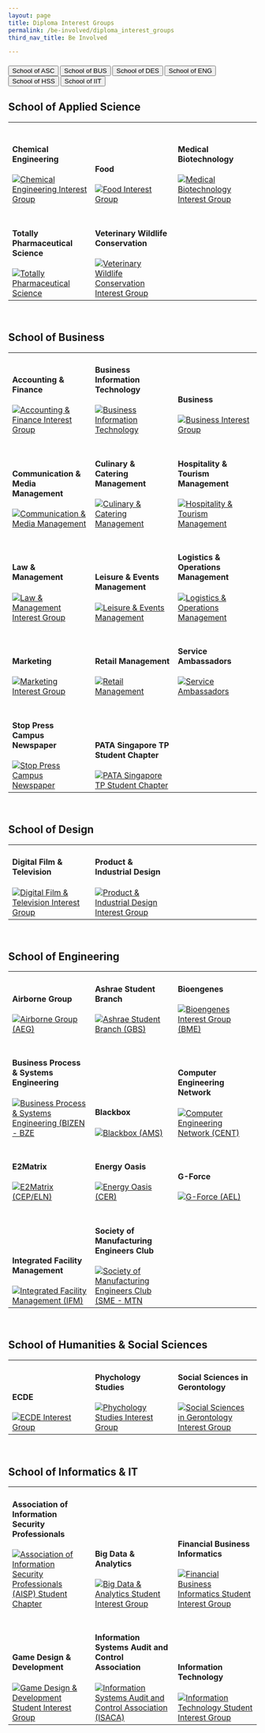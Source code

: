 ```yaml
---
layout: page
title: Diploma Interest Groups
permalink: /be-involved/diploma_interest_groups
third_nav_title: Be Involved

---
```

<h5>
<button><a href="{{site.baseurl}}/be-involved/diploma_interest_groups#schoolofasc"></a>School of ASC</button>
<button><a href="{{site.baseurl}}/be-involved/diploma_interest_groups#schoolofbus"></a>School of BUS</button>
<button><a href="{{site.baseurl}}/be-involved/diploma_interest_groups#schoolofdes"></a>School of DES</button>
<button><a href="{{site.baseurl}}/be-involved/diploma_interest_groups#schoolofeng"></a>School of ENG</button>
<button><a href="{{site.baseurl}}/be-involved/diploma_interest_groups#schoolofhss"></a>School of HSS</button>
<button><a href="{{site.baseurl}}/be-involved/diploma_interest_groups#schoolofiit"></a>School of IIT</button>
</h5>

## <a id="schoolofasc"></a>School of Applied Science

<div>
    <table>
        <tr>
            <td style="width:33%; vertical-align:bottom; border:none"><h4>Chemical Engineering</h4>
                <a href="https://www.instagram.com/ascniche/" target="_blank">
                    <image src="{{site.baseurl}}/images/CCA_ceig.jpg" style="display:block;margin-left:auto;margin-right:auto;" alt="Chemical Engineering Interest Group">
                    </image>
                </a>
            </td>
            <td style="width:33%; vertical-align:bottom; border:none"><h4>Food</h4>
                <a href="https://www.instagram.com/ascfig/" target="_blank">
                    <image src="{{site.baseurl}}/images/CCA_fig.jpg" style="display:block;margin-left:auto;margin-right:auto;" alt="Food Interest Group">
                    </image>
                </a>
            </td>
            <td style="width:33%; vertical-align:bottom; border:none"><br><h4>Medical Biotechnology</h4>
                <a href="https://www.instagram.com/tpmbig/" target="_blank">
                    <image src="{{site.baseurl}}/images/CCA_mbig.jpg" style="display:block;margin-left:auto;margin-right:auto;" alt="Medical Biotechnology Interest Group">
                    </image>
                </a>
            </td>
        </tr>
        <tr>
            <td style="width:33%; vertical-align:bottom; border:none"><br><h4>Totally Pharmaceutical Science</h4>
                <a href="https://www.instagram.com/totallyphs/" target="_blank">
                    <image src="{{site.baseurl}}/images/CCA_psig.jpg" style="display:block;margin-left:auto;margin-right:auto;" alt="Totally Pharmaceutical Science">
                    </image>
                </a>
            </td>
            <td style="width:33%; vertical-align:bottom; border:none"><br><h4>Veterinary Wildlife Conservation</h4>
                <a href="https://www.instagram.com/tpvwc/" target="_blank">
                    <image src="{{site.baseurl}}/images/CCA_vwcig.jpg" style="display:block;margin-left:auto;margin-right:auto;" alt="Veterinary Wildlife Conservation Interest Group">
                    </image>
                </a>
            </td>
        </tr>
    </table>
</div>

<br>

## <a id="schoolofbus"></a>School of Business

<div>
    <table>
        <tr>
            <td style="width:33%; vertical-align:bottom; border:none"><h4>Accounting & Finance</h4>
                <a href="https://www.instagram.com/tp.anf/" target="_blank">
                    <image src="{{site.baseurl}}/images/CCA_afig.jpg" style="display:block;margin-left:auto;margin-right:auto;" alt="Accounting & Finance Interest Group">
                    </image>
                </a>
            </td>
            <td style="width:33%; vertical-align:bottom; border:none"><h4>Business Information Technology</h4>
                <a href="https://www.instagram.com/tpbitcampus/" target="_blank">
                    <image src="{{site.baseurl}}/images/CCA_bitig.jpg" style="display:block;margin-left:auto;margin-right:auto;" alt="Business Information Technology">
                    </image>
                </a>
            </td>
            <td style="width:33%; vertical-align:bottom; border:none"><h4>Business</h4>
                <a href="https://www.instagram.com/tp_bus/" target="_blank">
                    <image src="{{site.baseurl}}/images/CCA_big.jpg" style="display:block;margin-left:auto;margin-right:auto;" alt="Business Interest Group">
                    </image>
                </a>
            </td>
        </tr>
        <tr>
            <td style="width:33%; vertical-align:bottom; border:none"><br><h4>Communication & Media Management</h4>
                <a href="https://www.instagram.com/team_cmm/" target="_blank">
                    <image src="{{site.baseurl}}/images/CCA_cmmig.jpg" style="display:block;margin-left:auto;margin-right:auto;" alt="Communication & Media Management">
                    </image>
                </a>
            </td>
            <td style="width:33%; vertical-align:bottom; border:none"><br><h4>Culinary & Catering Management</h4>
                <a href="https://www.instagram.com/tp_ccm/" target="_blank">
                    <image src="{{site.baseurl}}/images/CCA_ccmig.jpg" style="display:block;margin-left:auto;margin-right:auto;" alt="Culinary & Catering Management">
                    </image>
                </a>
            </td>
            <td style="width:33%; vertical-align:bottom; border:none"><br><h4>Hospitality & Tourism Management</h4>
                <a href="https://www.instagram.com/tphtm/" target="_blank">
                    <image src="{{site.baseurl}}/images/CCA_htmig.jpg" style="display:block;margin-left:auto;margin-right:auto;" alt="Hospitality & Tourism Management">
                    </image>
                </a>
            </td>
        </tr>
        <tr>
            <td style="width:33%; vertical-align:bottom; border:none"><br><h4>Law & Management</h4>
                <a href="https://www.instagram.com/tplawinc/" target="_blank">
                    <image src="{{site.baseurl}}/images/CCA_lmig.jpg" style="display:block;margin-left:auto;margin-right:auto;" alt="Law & Management Interest Group">
                    </image>
                </a>
            </td>
            <td style="width:33%; vertical-align:bottom; border:none"><br><h4>Leisure & Events Management</h4>
                <a href="https://www.instagram.com/lemigofficial/" target="_blank">
                    <image src="{{site.baseurl}}/images/CCA_lemig.jpg" style="display:block;margin-left:auto;margin-right:auto;" alt="Leisure & Events Management">
                    </image>
                </a>
            </td>
            <td style="width:33%; vertical-align:bottom; border:none"><br><h4>Logistics & Operations Management</h4>
                <a href="https://www.instagram.com/tp_lom/" target="_blank">
                    <image src="{{site.baseurl}}/images/CCA_lomig.jpg" style="display:block;margin-left:auto;margin-right:auto;" alt="Logistics & Operations Management">
                    </image>
                </a>
            </td>
        </tr>
        <tr>
            <td style="width:33%; vertical-align:bottom; border:none"><br><h4>Marketing</h4>
                <a href="https://www.instagram.com/tpmarketing/" target="_blank">
                    <image src="{{site.baseurl}}/images/CCA_mig.jpg" style="display:block;margin-left:auto;margin-right:auto;" alt="Marketing Interest Group">
                    </image>
                </a>
            </td>
            <td style="width:33%; vertical-align:bottom; border:none"><br><h4>Retail Management</h4>
                <a href="https://www.instagram.com/tprmig/" target="_blank">
                    <image src="{{site.baseurl}}/images/CCA_rmig.jpg" style="display:block;margin-left:auto;margin-right:auto;" alt="Retail Management">
                    </image>
                </a>
            </td>
            <td style="width:33%; vertical-align:bottom; border:none"><br><h4>Service Ambassadors</h4>
                <a href="" target="_blank">
                    <image src="{{site.baseurl}}/images/CCA_saig.jpg" style="display:block;margin-left:auto;margin-right:auto;" alt="Service Ambassadors">
                    </image>
                </a>
            </td>
        </tr>
        <tr>
            <td style="width:33%; vertical-align:bottom; border:none"><br><h4>Stop Press Campus Newspaper</h4>
                <a href="https://www.instagram.com/explore/tags/tpstoppress/" target="_blank">
                    <image src="{{site.baseurl}}/images/CCA_spcnig.jpg" style="display:block;margin-left:auto;margin-right:auto;" alt="Stop Press Campus Newspaper">
                    </image>
                </a>
            </td>
            <td style="width:33%; vertical-align:bottom; border:none"><br><h4>PATA Singapore TP Student Chapter</h4>
                <a href="https://www.instagram.com/tp.pata/" target="_blank">
                    <image src="{{site.baseurl}}/images/CCA_pataig.jpg" style="display:block;margin-left:auto;margin-right:auto;" alt="PATA Singapore TP Student Chapter">
                    </image>
                </a>
            </td>
        </tr>
    </table>
</div>

<br>

## <a id="schoolofdes"></a>School of Design

<div>
    <table>
        <tr>
            <td style="width:33%; vertical-align:bottom; border:none"><h4>Digital Film & Television</h4>
                <a href="https://www.instagram.com/digitalfilmtv/" target="_blank">
                    <image src="{{site.baseurl}}/images/CCA_dftig.jpg" style="display:block;margin-left:auto;margin-right:auto;" alt="Digital Film & Television Interest Group">
                    </image>
                </a>
            </td>
            <td style="width:33%; vertical-align:bottom; border:none"><h4>Product & Industrial Design</h4>
                <a href="" target="_blank">
                    <image src="{{site.baseurl}}/images/CCA_pidig.jpg" style="display:block;margin-left:auto;margin-right:auto;" alt="Product & Industrial Design Interest Group">
                    </image>
                </a>
            </td>
            <td style="width:33%; vertical-align:bottom; border:none">
            </td>
        </tr>
    </table>
</div>

<br>

## <a id="schoolofeng"></a>School of Engineering

<div>
    <table>
        <tr>
            <td style="width:33%; vertical-align:bottom; border:none"><h4>Airborne Group</h4>
                <a href="https://www.instagram.com/aegairborne/" target="_blank">
                    <image src="{{site.baseurl}}/images/CCA_aegig.jpg" style="display:block;margin-left:auto;margin-right:auto;" alt="Airborne Group (AEG)">
                    </image>
                </a>
            </td>
            <td style="width:33%; vertical-align:bottom; border:none"><h4>Ashrae Student Branch</h4>
                <a href="https://www.instagram.com/tpgbs_ashrae/" target="_blank">
                    <image src="{{site.baseurl}}/images/CCA_gbsig.jpg" style="display:block;margin-left:auto;margin-right:auto;" alt="Ashrae Student Branch (GBS)">
                    </image>
                </a>
            </td>
            <td style="width:33%; vertical-align:bottom; border:none"><h4>Bioengenes</h4>
                <a href="https://www.instagram.com/tpbme/" target="_blank">
                    <image src="{{site.baseurl}}/images/CCA_bmeig.jpg" style="display:block;margin-left:auto;margin-right:auto;" alt="Bioengenes Interest Group (BME)">
                    </image>
                </a>
            </td>
        </tr>
        <tr>
            <td style="width:33%; vertical-align:bottom; border:none"><br><h4>Business Process & Systems Engineering</h4>
                <a href="" target="_blank">
                    <image src="{{site.baseurl}}/images/CCA_bzeig.jpg" style="display:block;margin-left:auto;margin-right:auto;" alt="Business Process & Systems Engineering (BIZEN - BZE">
                    </image>
                </a>
            </td>
            <td style="width:33%; vertical-align:bottom; border:none"><br><h4>Blackbox</h4>
                <a href="https://www.instagram.com/amsaviators/" target="_blank">
                    <image src="{{site.baseurl}}/images/CCA_amsig.jpg" style="display:block;margin-left:auto;margin-right:auto;" alt="Blackbox (AMS)">
                    </image>
                </a>
            </td>
            <td style="width:33%; vertical-align:bottom; border:none"><br><h4>Computer Engineering Network</h4>
                <a href="" target="_blank">
                    <image src="{{site.baseurl}}/images/CCA_centig.jpg" style="display:block;margin-left:auto;margin-right:auto;" alt="Computer Engineering Network (CENT)">
                    </image>
                </a>
            </td>
        </tr>
        <tr>
            <td style="width:33%; vertical-align:bottom; border:none"><br><h4>E2Matrix</h4>
                <a href="" target="_blank">
                    <image src="{{site.baseurl}}/images/CCA_cepig.jpg" style="display:block;margin-left:auto;margin-right:auto;" alt="E2Matrix (CEP/ELN)">
                    </image>
                </a>
            </td>
            <td style="width:33%; vertical-align:bottom; border:none"><br><h4>Energy Oasis</h4>
                <a href="" target="_blank">
                    <image src="{{site.baseurl}}/images/CCA_cerig.jpg" style="display:block;margin-left:auto;margin-right:auto;" alt="Energy Oasis (CER)">
                    </image>
                </a>
            </td>
            <td style="width:33%; vertical-align:bottom; border:none"><br><h4>G-Force</h4>
                <a href="https://www.instagram.com/gforceael/" target="_blank">
                    <image src="{{site.baseurl}}/images/CCA_aelig.jpg" style="display:block;margin-left:auto;margin-right:auto;" alt="G-Force (AEL)">
                    </image>
                </a>
            </td>
        </tr>
        <tr>
            <td style="width:33%; vertical-align:bottom; border:none"><br><h4>Integrated Facility Management</h4>
                <a href="https://www.instagram.com/ifmclub/" target="_blank">
                    <image src="{{site.baseurl}}/images/CCA_ifmig.jpg" style="display:block;margin-left:auto;margin-right:auto;" alt="Integrated Facility Management (IFM)">
                    </image>
                </a>
            </td>
            <td style="width:33%; vertical-align:bottom; border:none"><br><h4>Society of Manufacturing Engineers Club</h4>
                <a href="" target="_blank">
                    <image src="{{site.baseurl}}/images/CCA_mtnig.jpg" style="display:block;margin-left:auto;margin-right:auto;" alt="Society of Manufacturing Engineers Club (SME - MTN">
                    </image>
                </a>
            </td>
        </tr>
    </table>
</div>

<br>

## <a id="schoolofhss"></a>School of Humanities & Social Sciences

<div>
    <table>
        <tr>
            <td style="width:33%; vertical-align:bottom; border:none"><h4>ECDE</h4>
                <a href="" target="_blank">
                    <image src="{{site.baseurl}}/images/CCA_echig.jpg" style="display:block;margin-left:auto;margin-right:auto;" alt="ECDE Interest Group">
                    </image>
                </a>
            </td>
            <td style="width:33%; vertical-align:bottom; border:none"><h4>Phychology Studies</h4>
                <a href="https://www.instagram.com/t.psig/" target="_blank">
                    <image src="{{site.baseurl}}/images/CCA_psyig.jpg" style="display:block;margin-left:auto;margin-right:auto;" alt="Phychology Studies Interest Group">
                    </image>
                </a>
            </td>
            <td style="width:33%; vertical-align:bottom; border:none"><h4>Social Sciences in Gerontology</h4>
                <a href="" target="_blank">
                    <image src="{{site.baseurl}}/images/CCA_ssgig.jpg" style="display:block;margin-left:auto;margin-right:auto;" alt="Social Sciences in Gerontology Interest Group">
                    </image>
                </a>
            </td>
        </tr>
    </table>
</div>

<br>

## <a id="schoolofiit"></a>School of Informatics & IT

<div>
    <table>
        <tr>
            <td style="width:33%; vertical-align:bottom; border:none"><h4>Association of Information Security Professionals</h4>
                <a href="https://www.instagram.com/tpcdfsig/" target="_blank">
                    <image src="{{site.baseurl}}/images/CCA_aispig.jpg" style="display:block;margin-left:auto;margin-right:auto;" alt="Association of Information Security Professionals (AISP) Student Chapter">
                    </image>
                </a>
            </td>
            <td style="width:33%; vertical-align:bottom; border:none"><h4>Big Data & Analytics</h4>
                <a href="https://www.instagram.com/tp.bda/" target="_blank">
                    <image src="{{site.baseurl}}/images/CCA_bdaig.jpg" style="display:block;margin-left:auto;margin-right:auto;" alt="Big Data & Analytics Student Interest Group">
                    </image>
                </a>
            </td>
            <td style="width:33%; vertical-align:bottom; border:none"><h4>Financial Business Informatics</h4>
                <a href="https://www.instagram.com/thefbisig/" target="_blank">
                    <image src="{{site.baseurl}}/images/CCA_fbiig.jpg" style="display:block;margin-left:auto;margin-right:auto;" alt="Financial Business Informatics Student Interest Group">
                    </image>
                </a>
            </td>            
        </tr>
        <tr>
            <td style="width:33%; vertical-align:bottom; border:none"><br><h4>Game Design & Development</h4>
                <a href="https://www.instagram.com/gddtp/" target="_blank">
                    <image src="{{site.baseurl}}/images/CCA_gddig.jpg" style="display:block;margin-left:auto;margin-right:auto;" alt="Game Design & Development Student Interest Group">
                    </image>
                </a>
            </td>
            <td style="width:33%; vertical-align:bottom; border:none"><br><h4>Information Systems Audit and Control Association</h4>
                <a href="https://www.instagram.com/tpcdfsig/" target="_blank">
                    <image src="{{site.baseurl}}/images/CCA_isacaig.jpg" style="display:block;margin-left:auto;margin-right:auto;" alt="Information Systems Audit and Control Association (ISACA)">
                    </image>
                </a>
            </td>
            <td style="width:33%; vertical-align:bottom; border:none"><br><h4>Information Technology</h4>
                <a href="https://www.instagram.com/tp_itsig/" target="_blank">
                    <image src="{{site.baseurl}}/images/CCA_itig.jpg" style="display:block;margin-left:auto;margin-right:auto;" alt="Information Technology Student Interest Group">
                    </image>
                </a>
            </td>
        </tr>
    </table>
</div>